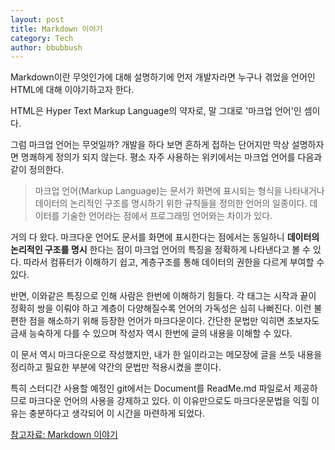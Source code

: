 ```yaml
---
layout: post
title: Markdown 이야기
category: Tech
author: bbubbush
---
```


Markdown이란 무엇인가에 대해 설명하기에 먼저 개발자라면 누구나 겪었을 언어인 HTML에 대해 이야기하고자 한다. 

HTML은 Hyper Text Markup Language의 약자로, 말 그대로 '마크업 언어'인 셈이다. 

그럼 마크업 언어는 무엇일까? 개발을 하다 보면 흔하게 접하는 단어지만 막상 설명하자면 명쾌하게 정의가 되지 않는다. 평소 자주 사용하는 위키에서는 마크업 언어를 다음과 같이 정의한다.

> 마크업 언어(Markup Language)는 문서가 화면에 표시되는 형식을 나타내거나 데이터의 논리적인 구조를 명시하기 위한 규칙들을 정의한 언어의 일종이다. 데이터를 기술한 언어라는 점에서 프로그래밍 언어와는 차이가 있다.

거의 다 왔다. 마크다운 언어도 문서를 화면에 표시한다는 점에서는 동일하니 **데이터의 논리적인 구조를 명시** 한다는 점이 마크업 언어의 특징을 정확하게 나타낸다고 볼 수 있다. 따라서 컴퓨터가 이해하기 쉽고, 계층구조를 통해 데이터의 권한을 다르게 부여할 수 있다.

반면, 이와같은 특징으로 인해 사람은 한번에 이해하기 힘들다. 각 태그는 시작과 끝이 정확히 쌍을 이뤄야 하고 계층이 다양해질수록 언어의 가독성은 심히 나뻐진다. 이런 불편한 점을 해소하기 위해 등장한 언어가 마크다운이다. 간단한 문법만 익히면 초보자도 금새 능숙하게 다를 수 있으며 작성자 역시 한번에 글의 내용을 이해할 수 있다.

이 문서 역시 마크다운으로 작성했지만, 내가 한 일이라고는 메모장에 글을 쓰듯 내용을 정리하고 필요한 부분에 약간의 문법만 적용시켰을 뿐이다.

특히 스터디간 사용할 예정인 git에서는 Document를 ReadMe.md 파일로서 제공하므로 마크다운 언어의 사용을 강제하고 있다. 이 이유만으로도 마크다운문법을 익힐 이유는 충분하다고 생각되어 이 시간을 마련하게 되었다.

[참고자료: Markdown 이야기](http://likejazz.com/post/91688598730/%EB%A7%88%ED%81%AC%EB%8B%A4%EC%9A%B4markdown-%EC%9D%B4%EC%95%BC%EA%B8%B0)